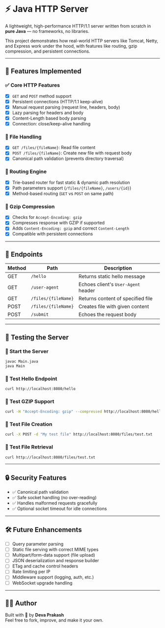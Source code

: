 # ⚡ Java HTTP Server

A lightweight, high-performance HTTP/1.1 server written from scratch in **pure Java** — no frameworks, no libraries.

This project demonstrates how real-world HTTP servers like Tomcat, Netty, and Express work under the hood, with features like routing, gzip compression, and persistent connections.

---

## 🚀 Features Implemented

### ✅ Core HTTP Features
- [x] `GET` and `POST` method support
- [x] Persistent connections (HTTP/1.1 keep-alive)
- [x] Manual request parsing (request line, headers, body)
- [x] Lazy parsing for headers and body
- [x] Content-Length based body parsing
- [x] Connection: close/keep-alive handling

### 📂 File Handling
- [x] `GET /files/{fileName}`: Read file content
- [x] `POST /files/{fileName}`: Create new file with request body
- [x] Canonical path validation (prevents directory traversal)

### 🧠 Routing Engine
- [x] Trie-based router for fast static & dynamic path resolution
- [x] Path parameters support (`/files/{fileName}`, `/users/{id}`)
- [x] Method-based routing (`GET` vs `POST` on same path)

### 💨 Gzip Compression
- [x] Checks for `Accept-Encoding: gzip`
- [x] Compresses response with GZIP if supported
- [x] Adds `Content-Encoding: gzip` and correct `Content-Length`
- [x] Compatible with persistent connections

---

## 🔧 Endpoints

| Method | Path                    | Description                                  |
|--------|-------------------------|----------------------------------------------|
| GET    | `/hello`                | Returns static hello message                 |
| GET    | `/user-agent`           | Echoes client's `User-Agent` header          |
| GET    | `/files/{fileName}`     | Returns content of specified file            |
| POST   | `/files/{fileName}`     | Creates file with given content              |
| POST   | `/submit`               | Echoes the request body                      |

---

## 🧪 Testing the Server

### 🔹 Start the Server

```bash
javac Main.java
java Main
```

### 🔹 Test Hello Endpoint

```bash
curl http://localhost:8080/hello
```

### 🔹 Test GZIP Support

```bash
curl -H "Accept-Encoding: gzip" --compressed http://localhost:8080/hello
```

### 🔹 Test File Creation

```bash
curl -X POST -d "My test file" http://localhost:8080/files/test.txt
```

### 🔹 Test File Retrieval

```bash
curl http://localhost:8080/files/test.txt
```

---

## 🔒 Security Features

- ✅ Canonical path validation
- ✅ Safe socket handling (no over-reading)
- ✅ Handles malformed requests gracefully
- ✅ Optional socket timeout for idle connections

---

## 🛠 Future Enhancements

- [ ] Query parameter parsing
- [ ] Static file serving with correct MIME types
- [ ] Multipart/form-data support (file upload)
- [ ] JSON deserialization and response builder
- [ ] ETag and cache control headers
- [ ] Rate limiting per IP
- [ ] Middleware support (logging, auth, etc.)
- [ ] WebSocket upgrade handling

---

## 👨‍💻 Author

Built with 💙 by **Deva Prakash**  
Feel free to fork, improve, and make it your own.
